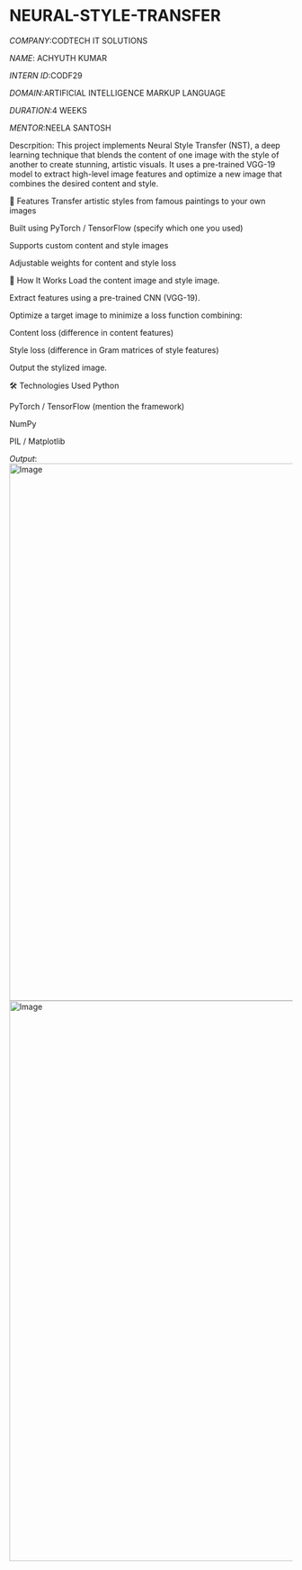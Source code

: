 # NEURAL-STYLE-TRANSFER
*COMPANY*:CODTECH IT SOLUTIONS

*NAME*: ACHYUTH KUMAR 

*INTERN ID*:CODF29

*DOMAIN*:ARTIFICIAL INTELLIGENCE MARKUP LANGUAGE

*DURATION*:4 WEEKS

*MENTOR*:NEELA SANTOSH

Descrpition:
This project implements Neural Style Transfer (NST), a deep learning technique that blends the content of one image with the style of another to create stunning, artistic visuals. It uses a pre-trained VGG-19 model to extract high-level image features and optimize a new image that combines the desired content and style.

🚀 Features
Transfer artistic styles from famous paintings to your own images

Built using PyTorch / TensorFlow (specify which one you used)

Supports custom content and style images

Adjustable weights for content and style loss

📁 How It Works
Load the content image and style image.

Extract features using a pre-trained CNN (VGG-19).

Optimize a target image to minimize a loss function combining:

Content loss (difference in content features)

Style loss (difference in Gram matrices of style features)

Output the stylized image.

🛠️ Technologies Used
Python

PyTorch / TensorFlow (mention the framework)

NumPy

PIL / Matplotlib

*Output*:
<img width="955" alt="Image" src="https://github.com/user-attachments/assets/e5fb0b34-3538-402a-a83c-411aaf490667" />
<img width="996" alt="Image" src="https://github.com/user-attachments/assets/94b343e3-b3e3-4f9e-b0ec-90213b171549" />
